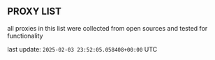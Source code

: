 ## PROXY LIST

all proxies in this list were collected from open sources and tested for functionality

last update: `2025-02-03 23:52:05.058408+00:00` UTC